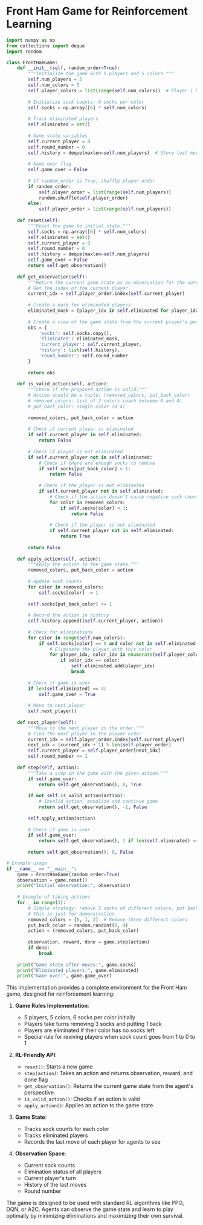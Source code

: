 # Front Ham Game for Reinforcement Learning

```python
import numpy as np
from collections import deque
import random

class FrontHamGame:
    def __init__(self, random_order=True):
        """Initialize the game with 5 players and 5 colors."""
        self.num_players = 5
        self.num_colors = 5
        self.player_colors = list(range(self.num_colors))  # Player i has color i
        
        # Initialize sock counts: 6 socks per color
        self.socks = np.array([6] * self.num_colors)
        
        # Track eliminated players
        self.eliminated = set()
        
        # Game state variables
        self.current_player = 0
        self.round_number = 0
        self.history = deque(maxlen=self.num_players)  # Store last move of each player
        
        # Game over flag
        self.game_over = False
        
        # If random_order is True, shuffle player order
        if random_order:
            self.player_order = list(range(self.num_players))
            random.shuffle(self.player_order)
        else:
            self.player_order = list(range(self.num_players))
    
    def reset(self):
        """Reset the game to initial state."""
        self.socks = np.array([6] * self.num_colors)
        self.eliminated = set()
        self.current_player = 0
        self.round_number = 0
        self.history = deque(maxlen=self.num_players)
        self.game_over = False
        return self.get_observation()
    
    def get_observation(self):
        """Return the current game state as an observation for the current player."""
        # Get the index of the current player
        current_idx = self.player_order.index(self.current_player)
        
        # Create a mask for eliminated players
        eliminated_mask = [player_idx in self.eliminated for player_idx in range(self.num_players)]
        
        # Create a view of the game state from the current player's perspective
        obs = {
            'socks': self.socks.copy(),
            'eliminated': eliminated_mask,
            'current_player': self.current_player,
            'history': list(self.history),
            'round_number': self.round_number
        }
        
        return obs
    
    def is_valid_action(self, action):
        """Check if the proposed action is valid."""
        # Action should be a tuple: (removed_colors, put_back_color)
        # removed_colors: list of 3 colors (each between 0 and 4)
        # put_back_color: single color (0-4)
        
        removed_colors, put_back_color = action
        
        # Check if current player is eliminated
        if self.current_player in self.eliminated:
            return False
        
        # Check if player is not eliminated
        if self.current_player not in self.eliminated:
            # Check if there are enough socks to remove
            if self.socks[put_back_color] < 1:
                return False
            
            # Check if the player is not eliminated
            if self.current_player not in self.eliminated:
                # Check if the action doesn't cause negative sock counts
                for color in removed_colors:
                    if self.socks[color] < 1:
                        return False
                
                # Check if the player is not eliminated
                if self.current_player not in self.eliminated:
                    return True
        
        return False
    
    def apply_action(self, action):
        """Apply the action to the game state."""
        removed_colors, put_back_color = action
        
        # Update sock counts
        for color in removed_colors:
            self.socks[color] -= 1
        
        self.socks[put_back_color] += 1
        
        # Record the action in history
        self.history.append((self.current_player, action))
        
        # Check for eliminations
        for color in range(self.num_colors):
            if self.socks[color] == 0 and color not in self.eliminated:
                # Eliminate the player with this color
                for player_idx, color_idx in enumerate(self.player_colors):
                    if color_idx == color:
                        self.eliminated.add(player_idx)
                        break
        
        # Check if game is over
        if len(self.eliminated) == 4:
            self.game_over = True
        
        # Move to next player
        self.next_player()
    
    def next_player(self):
        """Move to the next player in the order."""
        # Find the next player in the player order
        current_idx = self.player_order.index(self.current_player)
        next_idx = (current_idx + 1) % len(self.player_order)
        self.current_player = self.player_order[next_idx]
        self.round_number += 1
    
    def step(self, action):
        """Take a step in the game with the given action."""
        if self.game_over:
            return self.get_observation(), 0, True
        
        if not self.is_valid_action(action):
            # Invalid action, penalize and continue game
            return self.get_observation(), -1, False
        
        self.apply_action(action)
        
        # Check if game is over
        if self.game_over:
            return self.get_observation(), 1 if len(self.eliminated) == 4 else 0, True
        
        return self.get_observation(), 0, False

# Example usage
if __name__ == "__main__":
    game = FrontHamGame(random_order=True)
    observation = game.reset()
    print("Initial observation:", observation)
    
    # Example of taking actions
    for _ in range(3):
        # Simple strategy: remove 3 socks of different colors, put back a random color
        # This is just for demonstration
        removed_colors = [0, 1, 2]  # Remove three different colors
        put_back_color = random.randint(0, 4)
        action = (removed_colors, put_back_color)
        
        observation, reward, done = game.step(action)
        if done:
            break
    
    print("Game state after moves:", game.socks)
    print("Eliminated players:", game.eliminated)
    print("Game over:", game.game_over)
```

This implementation provides a complete environment for the Front Ham game, designed for reinforcement learning:

1. **Game Rules Implementation**:
   - 5 players, 5 colors, 6 socks per color initially
   - Players take turns removing 3 socks and putting 1 back
   - Players are eliminated if their color has no socks left
   - Special rule for reviving players when sock count goes from 1 to 0 to 1

2. **RL-Friendly API**:
   - `reset()`: Starts a new game
   - `step(action)`: Takes an action and returns observation, reward, and done flag
   - `get_observation()`: Returns the current game state from the agent's perspective
   - `is_valid_action()`: Checks if an action is valid
   - `apply_action()`: Applies an action to the game state

3. **Game State**:
   - Tracks sock counts for each color
   - Tracks eliminated players
   - Records the last move of each player for agents to see

4. **Observation Space**:
   - Current sock counts
   - Elimination status of all players
   - Current player's turn
   - History of the last moves
   - Round number

The game is designed to be used with standard RL algorithms like PPO, DQN, or A2C. Agents can observe the game state and learn to play optimally by minimizing eliminations and maximizing their own survival.